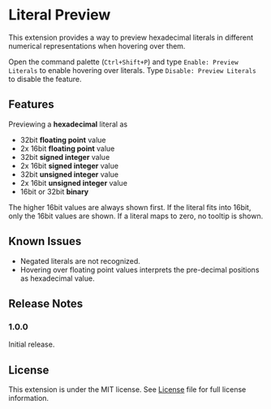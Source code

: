 # Literal Preview

This extension provides a way to preview hexadecimal literals in different numerical representations when hovering over them.

Open the command palette (`Ctrl+Shift+P`) and type `Enable: Preview Literals` to enable hovering over literals. Type `Disable: Preview Literals` to disable the feature.


## Features

Previewing a **hexadecimal** literal as 
- 32bit **floating point** value
- 2x 16bit **floating point** value
- 32bit **signed integer** value
- 2x 16bit **signed integer** value
- 32bit **unsigned integer** value
- 2x 16bit **unsigned integer** value
- 16bit or 32bit **binary**

The higher 16bit values are always shown first.
If the literal fits into 16bit, only the 16bit values are shown.
If a literal maps to zero, no tooltip is shown.

## Known Issues

- Negated literals are not recognized.
- Hovering over floating point values interprets the pre-decimal positions as hexadecimal value.

## Release Notes

### 1.0.0
Initial release.

## License

This extension is under the MIT license. See [License](https://github.com/GPUOpen-Tools/vscode-extensions/blob/master/LICENSE) file for full license information.